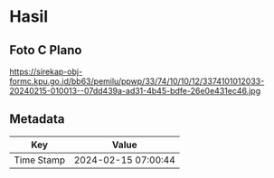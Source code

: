 # Hasil

## Foto C Plano

https://sirekap-obj-formc.kpu.go.id/bb63/pemilu/ppwp/33/74/10/10/12/3374101012033-20240215-010013--07dd439a-ad31-4b45-bdfe-26e0e431ec46.jpg


## Metadata

| Key        | Value               |
| ---------- | ------------------- |
| Time Stamp | 2024-02-15 07:00:44 |



